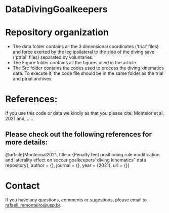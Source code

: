 # DataDivingGoalkeepers

# Repository organization
- The data folder contains all the 3 dimensional coordinates ('trial' files) and force exerted by the leg ipsilateral to the side of the diving save ('ptrial' files) separated by voluntaries. 
- The Figure folder contains all the figures used in the article.
- The Src folder contains the codes used to process the diving kinematics data. To execute it, the code file should be in the same folder as the trial and ptrial archives.

# References: 
If you use this code or data we kindly as that you please cite: Monteior et al, 2021 and, ..... 

## Please check out the following references for more details: 
@article{Monteiroal2021,
    title = {Penalty feet positioning rule modification and laterality effect on soccer goalkeepers’ diving kinematics" data repository},
    author = {},
    journal = {},
    year = {2021},
    url = {}}

# Contact
If you have any questions, comments or sugestions, please email to rafaell_mmonteiro@usp.br.
